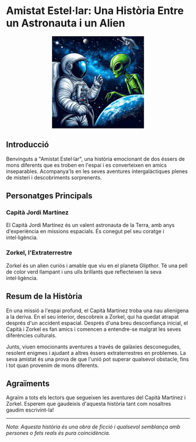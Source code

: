 # Amistat Estel·lar: Una Història Entre un Astronauta i un Alien

<div align="center">
    <img src="img/astroAndAlien.jpg" alt="Astronaut and Alien" width="50%" height="50%">
</div>

## Introducció

Benvinguts a "Amistat Estel·lar", una història emocionant de dos éssers de mons diferents que es troben en l'espai i es converteixen en amics inseparables. Acompanya'ls en les seves aventures intergalàctiques plenes de misteri i descobriments sorprenents.

## Personatges Principals

### Capità Jordi Martínez

El Capità Jordi Martínez és un valent astronauta de la Terra, amb anys d'experiència en missions espacials. És conegut pel seu coratge i intel·ligència.

### Zorkel, l'Extraterrestre

Zorkel és un alien curiós i amable que viu en el planeta Glipthor. Té una pell de color verd llampant i uns ulls brillants que reflecteixen la seva intel·ligència.

## Resum de la Història

En una missió a l'espai profund, el Capità Martínez troba una nau alienígena a la deriva. En el seu interior, descobreix a Zorkel, qui ha quedat atrapat després d'un accident espacial. Després d'una breu desconfiança inicial, el Capità i Zorkel es fan amics i comencen a entendre-se malgrat les seves diferències culturals.

Junts, viuen emocionants aventures a través de galàxies desconegudes, resolent enigmes i ajudant a altres éssers extraterrestres en problemes. La seva amistat és una prova de que l'unió pot superar qualsevol obstacle, fins i tot quan provenim de mons diferents.

## Agraïments

Agraïm a tots els lectors que segueixen les aventures del Capità Martínez i Zorkel. Esperem que gaudeixis d'aquesta història tant com nosaltres gaudim escrivint-la!

---

*Nota: Aquesta història és una obra de ficció i qualsevol semblança amb persones o fets reals és pura coincidència.*
